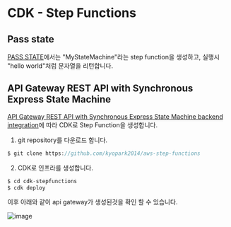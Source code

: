 # CDK - Step Functions

## Pass state

[PASS STATE](https://github.com/kyopark2014/aws-step-functions/blob/main/cdk-stepfunctions/pass-state.md)에서는 "MyStateMachine"라는 step function을 생성하고, 실행시 "hello world"처럼 문자열을 리턴합니다. 


## API Gateway REST API with Synchronous Express State Machine

[API Gateway REST API with Synchronous Express State Machine backend integration](https://catalog.workshops.aws/stepfunctions/en-US/module-9/step-4#use-aws-cdk-to-create-an-api-gateway-rest-api-with-synchronous-express-state-machine-backend-integration)에 따라 CDK로 Step Function을 생성합니다.

1) git repository를 다운로드 합니다.


```c
$ git clone https://github.com/kyopark2014/aws-step-functions
```

2) CDK로 인프라를 생성합니다. 

```c
$ cd cdk-stepfunctions
$ cdk deploy 
```

이후 아래와 같이 api gateway가 생성된것을 확인 할 수 있습니다. 


![image](https://user-images.githubusercontent.com/52392004/174426911-eaa7728c-3644-4418-b797-bbcfaf3e11dc.png)
